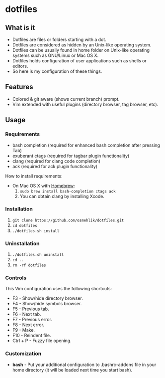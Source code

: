 # dotfiles

## What is it

- Dotfiles are files or folders starting with a dot.
- Dotfiles are considered as hidden by an Unix-like operating system.
- Dotfiles can be usually found in home folder on Unix-like operating systems such as GNU/Linux or Mac OS X.
- Dotfiles holds configuration of user applications such as shells or editors.
- So here is my configuration of these things.

## Features

- Colored & git aware (shows current branch) prompt.
- Vim extended with useful plugins (directory browser, tag browser, etc).

## Usage

### Requirements

- bash completion (required for enhanced bash completion after pressing Tab)
- exuberant ctags (required for tagbar plugin functionality)
- clang (required for clang code completion)
- ack (required for ack plugin functionality)

How to install requirements:

- On Mac OS X with [Homebrew](http://mxcl.github.com/homebrew/):
    1. `sudo brew install bash-completion ctags ack`
    2. You can obtain clang by installing Xcode.

### Installation

  1. `git clone https://github.com/osmehlik/dotfiles.git`
  2. `cd dotfiles`
  3. `./dotfiles.sh install`

### Uninstallation

  1. `./dotfiles.sh uninstall`
  2. `cd ..`
  3. `rm -rf dotfiles`

### Controls

This Vim configuration uses the following shortcuts:

  - F3 - Show/hide directory browser.
  - F4 - Show/hide symbols browser.
  - F5 - Previous tab.
  - F6 - Next tab.
  - F7 - Previous error.
  - F8 - Next error.
  - F9 - Make.
  - F10 - Reindent file.
  - Ctrl + P - Fuzzy file opening.

### Customization

  - **bash** - Put your additional configuration to .bashrc-addons file in your home directory (it will be loaded next time you start bash).

